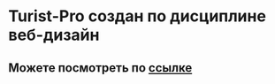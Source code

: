 # Turist-Pro создан по дисциплине веб-дизайн
## Можете посмотреть по [ссылке](https://anastasiasilaeva.github.io/Turist-Pro/)
